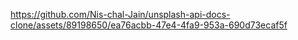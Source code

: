 https://github.com/Nis-chal-Jain/unsplash-api-docs-clone/assets/89198650/ea76acbb-47e4-4fa9-953a-690d73ecaf5f